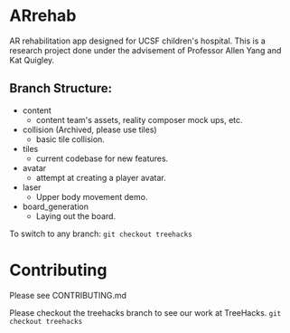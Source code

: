 # ARrehab
AR rehabilitation app designed for UCSF children's hospital.
This is a research project done under the advisement of Professor Allen Yang and Kat Quigley.

## Branch Structure:
- content
    - content team's assets, reality composer mock ups, etc.
- collision (Archived, please use tiles)
    - basic tile collision.
- tiles
    - current codebase for new features.
- avatar
    - attempt at creating a player avatar.
- laser
    - Upper body movement demo.
- board_generation
    - Laying out the board.

To switch to any branch: `git checkout treehacks`

# Contributing
Please see CONTRIBUTING.md

Please checkout the treehacks branch to see our work at TreeHacks.
`git checkout treehacks`
